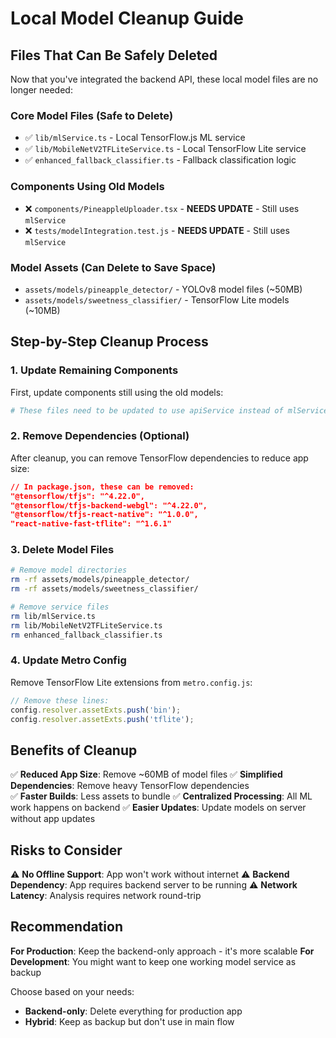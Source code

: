 # Local Model Cleanup Guide

## Files That Can Be Safely Deleted

Now that you've integrated the backend API, these local model files are no longer needed:

### Core Model Files (Safe to Delete)
- ✅ `lib/mlService.ts` - Local TensorFlow.js ML service
- ✅ `lib/MobileNetV2TFLiteService.ts` - Local TensorFlow Lite service
- ✅ `enhanced_fallback_classifier.ts` - Fallback classification logic

### Components Using Old Models
- ❌ `components/PineappleUploader.tsx` - **NEEDS UPDATE** - Still uses `mlService`
- ❌ `tests/modelIntegration.test.js` - **NEEDS UPDATE** - Still uses `mlService`

### Model Assets (Can Delete to Save Space)
- `assets/models/pineapple_detector/` - YOLOv8 model files (~50MB)
- `assets/models/sweetness_classifier/` - TensorFlow Lite models (~10MB)

## Step-by-Step Cleanup Process

### 1. Update Remaining Components

First, update components still using the old models:

```bash
# These files need to be updated to use apiService instead of mlService
```

### 2. Remove Dependencies (Optional)

After cleanup, you can remove TensorFlow dependencies to reduce app size:

```json
// In package.json, these can be removed:
"@tensorflow/tfjs": "^4.22.0",
"@tensorflow/tfjs-backend-webgl": "^4.22.0", 
"@tensorflow/tfjs-react-native": "^1.0.0",
"react-native-fast-tflite": "^1.6.1"
```

### 3. Delete Model Files

```bash
# Remove model directories
rm -rf assets/models/pineapple_detector/
rm -rf assets/models/sweetness_classifier/

# Remove service files
rm lib/mlService.ts
rm lib/MobileNetV2TFLiteService.ts
rm enhanced_fallback_classifier.ts
```

### 4. Update Metro Config

Remove TensorFlow Lite extensions from `metro.config.js`:

```js
// Remove these lines:
config.resolver.assetExts.push('bin');
config.resolver.assetExts.push('tflite');
```

## Benefits of Cleanup

✅ **Reduced App Size**: Remove ~60MB of model files
✅ **Simplified Dependencies**: Remove heavy TensorFlow dependencies  
✅ **Faster Builds**: Less assets to bundle
✅ **Centralized Processing**: All ML work happens on backend
✅ **Easier Updates**: Update models on server without app updates

## Risks to Consider

⚠️ **No Offline Support**: App won't work without internet
⚠️ **Backend Dependency**: App requires backend server to be running
⚠️ **Network Latency**: Analysis requires network round-trip

## Recommendation

**For Production**: Keep the backend-only approach - it's more scalable
**For Development**: You might want to keep one working model service as backup

Choose based on your needs:
- **Backend-only**: Delete everything for production app
- **Hybrid**: Keep as backup but don't use in main flow
